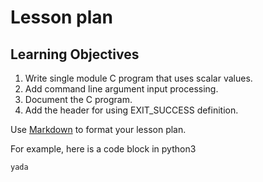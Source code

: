 # Lesson plan
  
  ## Learning Objectives
  1. Write single module C program that uses scalar values.
  2. Add command line argument input processing.
  3. Document the C program.
  4. Add the header for using EXIT_SUCCESS definition.

  Use [Markdown](https://gist.github.com/cuonggt/9b7d08a597b167299f0d) to format your lesson plan.

  For example, here is a code block in python3
```
yada
```

  
